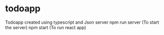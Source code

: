 # todoapp
Todoapp created using typescript and Json server 
npm run server (To start the server)
npm start (To run react app)
